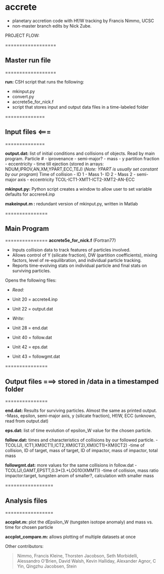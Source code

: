 # accrete
- planetary accretion code with Hf/W tracking by Francis Nimmo, UCSC
- non-master branch edits by Nick Zube.

PROJECT FLOW:

==================
## Master run file
==================

**run:** CSH script that runs the following:
- mkinput.py
- convert.py
- accrete5e_for_nick.f
- script that stores input and output data files in a time-labeled folder

==============
## Input files   <===
==============

**output.dat:** list of initial conditions and collisions of objects. Read by main program.
Particle # - iprovenance - semi-major? - mass - y partition fraction - eccentricity - time till ejection
(stored in arrays: NDUM,IPROV,AN,XM,YPART,ECC,TEJ)
(*Note: YPART is usually set constant by our program*)
Time of collision - ID 1 - Mass 1- ID 2 - Mass 2 - semi-major axis - eccentricity
TCOL-ICT1-XMT1-ICT2-XMT2-AN-ECC

**mkinput.py:** Python script creates a window to allow user to set variable defaults for accrere4.inp

**makeinput.m :** redundant version of mkinput.py, written in Matlab

===============
## Main Program
===============
**accrete5e_for_nick.f** (Fortran77)

- Inputs collision data to track features of particles involved.
- Allows control of Y (silicate fraction), DW (partition coefficients),
mixing factors, level of re-equilibration, and individual particle tracking.
- Reports time-evolving stats on individual particle and final stats on
surviving particles.

Opens the following files:

- *Read:*
- Unit 20 = accrete4.inp
- Unit 22 = output.dat

- *Write:*
- Unit 28 = end.dat
- Unit 40 = follow.dat
- Unit 42 = eps.dat
- Unit 43 = followgmt.dat

===============
## Output files ===> stored in /data in a timestamped folder
===============

**end.dat:** Results for surviving particles. Almost the same as printed output.
-Mass, epsilon, semi-major axis, y (silicate fraction), Hf/W, ECC (unknown, read from output.dat)

**eps.dat:** list of time evolution of epsilon_W value for the chosen particle.

**follow.dat:** times and characteristics of collisions by our followed particle.
-TCOL(J), ICT1,XM(ICT1),ICT2,XM(ICT2),XM(ICT1)+XM(ICT2)
-time of collision, ID of target, mass of target, ID of impactor, mass of impactor, total mass

**followgmt.dat:** more values for the same collisions in follow.dat
-TCOL(J),GAMT,EPSTT,0.3*(3.+LOG10(XMMT))
-time of collision, mass ratio impactor:target, tungsten anom of smaller?, calculation with smaller mass 

=================
## Analysis files
=================

**accplot.m:** plot the dEpsilon_W (tungsten isotope anomaly) and mass vs. time for chosen particle

**accplot_compare.m:** allows plotting of multiple datasets at once




Other contributors:
> Nimmo, Francis
Kleine, Thorsten
Jacobson, Seth
Morbidelli, Alessandro
O'Brien, David
Walsh, Kevin
Halliday, Alexander
Agnor, C
Yin, Qingzhu
Jacobsen, Stein


